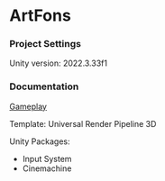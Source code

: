 # ArtFons

### Project Settings
Unity version: 2022.3.33f1

### Documentation
[Gameplay]([https://docs.google.com/document/d/1Rp7E3JzkPe0mMIz0PEMsJTj95jkPrhvpN63c9QYsoQQ/edit?usp=sharing](https://docs.google.com/document/d/1Rp7E3JzkPe0mMIz0PEMsJTj95jkPrhvpN63c9QYsoQQ/edit?usp=sharing))

Template: Universal Render Pipeline 3D

Unity Packages:
 * Input System
 * Cinemachine
